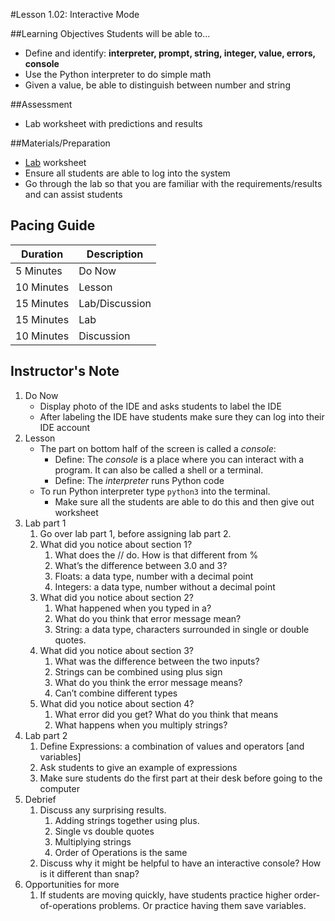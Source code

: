 #Lesson 1.02: Interactive Mode

##Learning Objectives
Students will be able to... 
* Define and identify: **interpreter, prompt, string, integer, value, errors, console**
* Use the Python interpreter to do simple math
* Given a value, be able to distinguish between number and string 

##Assessment
* Lab worksheet with predictions and results

##Materials/Preparation
* [Lab] worksheet
* Ensure all students are able to log into the system
* Go through the lab so that you are familiar with the requirements/results and can assist students

## Pacing Guide
| Duration   | Description    |
| ---------- | -------------- |
| 5 Minutes  | Do Now         |
| 10 Minutes | Lesson         |
| 15 Minutes | Lab/Discussion |
| 15 Minutes | Lab            |
| 10 Minutes | Discussion     |

## Instructor's Note
1. Do Now
	* Display photo of the IDE and asks students to label the IDE
	* After labeling the IDE have students make sure they can log into their IDE account
2. Lesson 
	* The part on bottom half of the screen is called a *console*:
		* Define: The *console* is a place where you can interact with a program. It can also be called a shell or a terminal.
		* Define: The *interpreter* runs Python code
	* To run Python interpreter type `python3` into the terminal. 
		* Make sure all the students are able to do this and then give out worksheet
3. Lab part 1 
	1. Go over lab part 1, before assigning lab part 2. 
	2. What did you notice about section 1? 
		1.	What does the // do. How is that different from %
		2.	What’s the difference between 3.0 and 3?
		3.	Floats: a data type, number with a decimal point
		4.  Integers: a data type, number without a decimal point
	3.	What did you notice about section 2?
		1.	What happened when you typed in a?
		2.	What do you think that error message mean? 
		3.	String: a data type, characters surrounded in single or double quotes.
	4.	What did you notice about section 3?
		1.	What was the difference between the two inputs?
		2.	Strings can be combined using plus sign
		3.	What do you think the error message means?		
		4.  Can’t combine different types
	5.	What did you notice about section 4?
		1.	What error did you get? What do you think that means 
		2.  What happens when you multiply strings?
4. Lab part 2
    1. Define Expressions: a combination of values and operators [and variables]
    2. Ask students to give an example of expressions 
    3. Make sure students do the first part at their desk before going to the computer 
5. Debrief
	1. Discuss any surprising results. 
		1. Adding strings together using plus. 
		2. Single vs double quotes
		3. Multiplying strings
		4. Order of Operations is the same
	2. Discuss why it might be helpful to have an interactive console? How is it different than snap? 
6. Opportunities for more
    1. If students are moving quickly, have students practice higher order-of-operations problems. Or practice having them save variables. 
  


[Lab]: https://teals-introcs.gitbooks.io/2nd-semester-introduction-to-computer-science-pri/content/units/1_unit/02_lesson/lab_102.html
